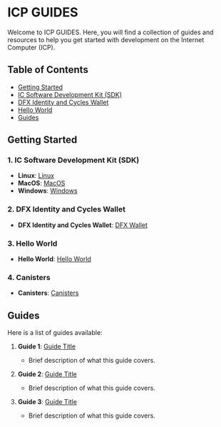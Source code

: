 # ICP GUIDES

Welcome to ICP GUIDES. Here, you will find a collection of guides and resources to help you get started with development on the Internet Computer (ICP).

## Table of Contents

- [Getting Started](##getting-started)
- [IC Software Development Kit (SDK)](#1.-ic-software-development-kit-(sdk))
- [DFX Identity and Cycles Wallet](#2.-dfx-identity-and-cycles-wallet)
- [Hello World](#3.-hello-world)
- [Guides](#guides)
  
## Getting Started
### 1. IC Software Development Kit (SDK) 
   - **Linux**:   [Linux](IC_SDK_Linux.md)
   - **MacOS**:   [MacOS](IC_SDK_MacOS.md)
   - **Windows**: [Windows](IC_SDK_Windows.md)

### 2. DFX Identity and Cycles Wallet 
   - **DFX Identity and Cycles Wallet**:   [DFX Wallet](DFX_Wallet.md)

### 3. Hello World 
   - **Hello World**:   [Hello World](Hello_World.md)

### 4. Canisters 
   - **Canisters**:   [Canisters](Canisters.md)

## Guides

Here is a list of guides available:

1. **Guide 1**: [Guide Title](link-to-guide)
   - Brief description of what this guide covers.

2. **Guide 2**: [Guide Title](link-to-guide)
   - Brief description of what this guide covers.

3. **Guide 3**: [Guide Title](link-to-guide)
   - Brief description of what this guide covers.

